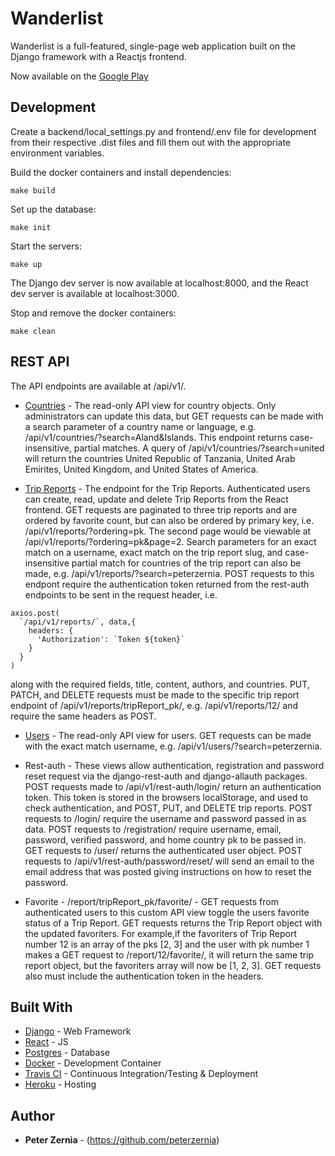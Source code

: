 # Wanderlist

Wanderlist is a full-featured, single-page web application built on the Django
framework with a Reactjs frontend.

Now available on the [Google Play](https://play.google.com/store/apps/details?id=dev.wanderlist.wanderlist)

## Development

Create a backend/local_settings.py and frontend/.env file for development from their respective .dist files
and fill them out with the appropriate environment variables.

Build the docker containers and install dependencies:

```
make build
```

Set up the database:

```
make init
```

Start the servers:

```
make up
```

The Django dev server is now available at localhost:8000, and the React dev server
is available at localhost:3000.

Stop and remove the docker containers:

```
make clean
```

## REST API

The API endpoints are available at /api/v1/.

- [Countries](https://www.wanderlist.dev/api/v1/countries/) - The
  read-only API view for country objects. Only administrators can update this
  data, but GET requests can be made with a search parameter of a country name or
  language, e.g. /api/v1/countries/?search=Aland&Islands. This endpoint returns
  case-insensitive, partial matches. A query of /api/v1/countries/?search=united
  will return the countries United Republic of Tanzania, United Arab Emirites,
  United Kingdom, and United States of America.

- [Trip Reports](https://www.wanderlist.dev/api/v1/reports/) - The
  endpoint for the Trip Reports. Authenticated users can create, read, update and
  delete Trip Reports from the React frontend. GET requests are
  paginated to three trip reports and are ordered by favorite
  count, but can also be ordered by primary key, i.e. /api/v1/reports/?ordering=pk.
  The second page would be viewable at /api/v1/reports/?ordering=pk&page=2. Search
  parameters for an exact match on a username, exact match on the trip report
  slug, and case-insensitive partial match for countries of the trip report can
  also be made, e.g. /api/v1/reports/?search=peterzernia. POST requests to this
  endpont require the authentication token returned from the rest-auth endpoints
  to be sent in the request header, i.e.

```
axios.post(
  `/api/v1/reports/`, data,{
    headers: {
      'Authorization': `Token ${token}`
    }
  }
)
```

along with the required fields, title, content, authors, and countries. PUT, PATCH, and DELETE requests must be made to the
specific trip report endpoint of /api/v1/reports/tripReport_pk/, e.g.
/api/v1/reports/12/ and require the same headers as POST.

- [Users](https://www.wanderlist.dev/api/v1/users/) - The read-only API
  view for users. GET requests can be made with the exact match username, e.g.
  /api/v1/users/?search=peterzernia.

- Rest-auth - These views allow authentication, registration and password reset
  request via the django-rest-auth and django-allauth packages.
  POST requests made to /api/v1/rest-auth/login/ return an authentication token. This
  token is stored in the browsers localStorage, and used to check authentication, and
  POST, PUT, and DELETE trip reports. POST requests to /login/ require the username
  and password passed in as data. POST requests to /registration/ require username,
  email, password, verified password, and home country pk to be passed in. GET
  requests to /user/ returns the authenticated user object. POST requests to
  /api/v1/rest-auth/password/reset/ will send an email to the email address that
  was posted giving instructions on how to reset the password.

- Favorite - /report/tripReport_pk/favorite/ - GET requests from authenticated
  users to this custom API view toggle the users favorite status of a Trip Report.
  GET requests returns the Trip Report object with the updated favoriters. For
  example,if the favoriters of Trip Report number 12 is an array of the pks [2, 3]
  and the user with pk number 1 makes a GET request to /report/12/favorite/, it
  will return the same trip report object, but the favoriters array will now be
  [1, 2, 3]. GET requests also must include the authentication token in the
  headers.

## Built With

- [Django](https://www.djangoproject.com/) - Web Framework
- [React](https://reactjs.org/) - JS
- [Postgres](https://www.postgresql.org/) - Database
- [Docker](https://www.docker.com/) - Development Container
- [Travis CI](https://travis-ci.com/) - Continuous Integration/Testing & Deployment
- [Heroku](https://heroku.com/) - Hosting

## Author

- **Peter Zernia** - (https://github.com/peterzernia)
